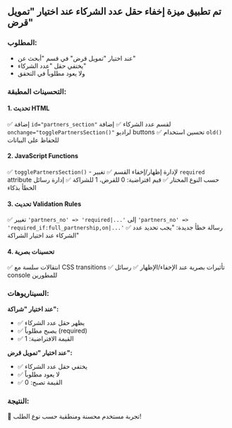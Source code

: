## تم تطبيق ميزة إخفاء حقل عدد الشركاء عند اختيار "تمويل قرض"

### **المطلوب:**

- عند اختيار "تمويل قرض" في قسم "أبحث عن"
- يختفي حقل "عدد الشركاء"
- ولا يعود مطلوباً في التحقق

### **التحسينات المطبقة:**

#### 1. **تحديث HTML**

✅ إضافة `id="partners_section"` لقسم عدد الشركاء
✅ إضافة `onchange="togglePartnersSection()"` لراديو buttons
✅ تحسين استخدام `old()` للحفاظ على البيانات

#### 2. **JavaScript Functions**

✅ `togglePartnersSection()` - لإدارة إظهار/إخفاء القسم
✅ تغيير `required` attribute حسب النوع المختار
✅ قيم افتراضية: 0 للقرض، 1 للشراكة
✅ إدارة رسائل الخطأ بذكاء

#### 3. **تحديث Validation Rules**

✅ تغيير `'partners_no' => 'required|...'`
إلى `'partners_no' => 'required_if:full_partnership,on|...'`
✅ رسالة خطأ جديدة: "يجب تحديد عدد الشركاء عند اختيار الشراكة"

#### 4. **تحسينات بصرية**

✅ انتقالات سلسة مع CSS transitions
✅ تأثيرات بصرية عند الإخفاء/الإظهار
✅ رسائل console للمطورين

### **السيناريوهات:**

**عند اختيار "شراكة":**

- ✅ يظهر حقل عدد الشركاء
- ✅ يصبح مطلوباً (required)
- ✅ القيمة الافتراضية: 1

**عند اختيار "تمويل قرض":**

- ✅ يختفي حقل عدد الشركاء
- ✅ لا يعود مطلوباً
- ✅ القيمة تصبح: 0

### **النتيجة:**

🎯 تجربة مستخدم محسنة ومنطقية حسب نوع الطلب!
